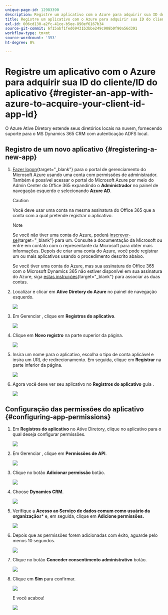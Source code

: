 ```yaml
---
unique-page-id: 12983390
description: Registre um aplicativo com o Azure para adquirir sua ID do cliente/ID do aplicativo - Documentos do Marketo - Documentação do produto
title: Registre um aplicativo com o Azure para adquirir sua ID do cliente/ID do aplicativo
exl-id: 006cd130-a2fc-41ce-b5ee-890ef6167b34
source-git-commit: 6f15abf1fed69431b3bbe249c908b0f90a56d391
workflow-type: tm+mt
source-wordcount: '353'
ht-degree: 0%

---
```


# Registre um aplicativo com o Azure para adquirir sua ID do cliente/ID do aplicativo {#register-an-app-with-azure-to-acquire-your-client-id-app-id}

O Azure Ative Diretory estende seus diretórios locais na nuvem, fornecendo suporte para o MS Dynamics 365 CRM com autenticação ADFS local.

## Registro de um novo aplicativo {#registering-a-new-app}

1. [Fazer logon](https://login.microsoftonline.com/){target=&quot;_blank&quot;} para o portal de gerenciamento do Microsoft Azure usando uma conta com permissões de administrador. Também é possível acessar o portal do Microsoft Azure por meio do Admin Center do Office 365 expandindo o **Administrador** no painel de navegação esquerdo e selecionando **Azure AD**.

   >[!CAUTION]
   >
   >Você deve usar uma conta na mesma assinatura do Office 365 que a conta com a qual pretende registrar o aplicativo.

   >[!NOTE]
   >
   >Se você não tiver uma conta do Azure, poderá [inscrever-se](https://azure.microsoft.com/en-us/free/){target=&quot;_blank&quot;} para um. Consulte a documentação da Microsoft ou entre em contato com o representante da Microsoft para obter mais informações. Depois de criar uma conta do Azure, você pode registrar um ou mais aplicativos usando o procedimento descrito abaixo.
   >
   >
   >Se você tiver uma conta do Azure, mas sua assinatura do Office 365 com o Microsoft Dynamics 365 não estiver disponível em sua assinatura do Azure, siga [estas instruções](https://msdn.microsoft.com/office/office365/howto/setup-development-environment#bk_CreateAzureSubscription){target=&quot;_blank&quot;} para associar as duas contas.

1. Localizar e clicar em **Ative Diretory do Azure** no painel de navegação esquerdo.

   ![](assets/two.png)

1. Em Gerenciar , clique em **Registros do aplicativo**.

   ![](assets/three.png)

1. Clique em **Novo registro** na parte superior da página.

   ![](assets/four.png)

1. Insira um nome para o aplicativo, escolha o tipo de conta aplicável e insira um URL de redirecionamento. Em seguida, clique em **Registrar** na parte inferior da página.

   ![](assets/five.png)

1. Agora você deve ver seu aplicativo no **Registros do aplicativo** guia .

   ![](assets/six.png)

## Configuração das permissões do aplicativo {#configuring-app-permissions}

1. Em **Registros do aplicativo** no Ative Diretory, clique no aplicativo para o qual deseja configurar permissões.

   ![](assets/seven.png)

1. Em Gerenciar , clique em **Permissões de API**.

   ![](assets/eight.png)

1. Clique no botão **Adicionar permissão** botão.

   ![](assets/nine.png)

1. Choose **Dynamics CRM**.

   ![](assets/ten.png)

1. Verifique a **Acesso ao Serviço de dados comum como usuário da organização***s** e, em seguida, clique em **Adicione permissões.**

   ![](assets/eleven.png)

1. Depois que as permissões forem adicionadas com êxito, aguarde pelo menos 10 segundos.

   ![](assets/twelve.png)

1. Clique no botão **Conceder consentimento administrativo** botão.

   ![](assets/thirteen.png)

1. Clique em **Sim** para confirmar.

   ![](assets/fourteen.png)

   E você acabou!

   ![](assets/fifteen.png)
